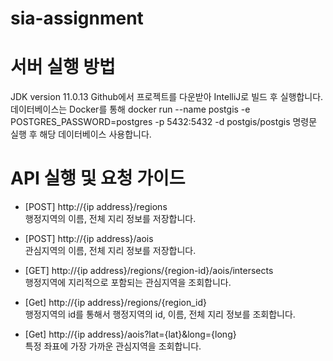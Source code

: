 # sia-assignment

# 서버 실행 방법
JDK version 11.0.13
Github에서 프로젝트를 다운받아 IntelliJ로 빌드 후 실행합니다.
데이터베이스는 Docker를 통해
docker run --name postgis -e POSTGRES_PASSWORD=postgres -p 5432:5432 -d postgis/postgis
명령문 실행 후 해당 데이터베이스 사용합니다.

# API 실행 및 요청 가이드

- [POST] http://{ip address}/regions  
행정지역의 이름, 전체 지리 정보를 저장합니다.

- [POST] http://{ip address}/aois  
관심지역의 이름, 전체 지리 정보를 저장합니다.

- [GET] http://{ip address}/regions/{region-id}/aois/intersects  
행정지역에 지리적으로 포함되는 관심지역을 조회합니다.

- [Get] http://{ip address}/regions/{region_id}  
행정지역의 id를 통해서 행정지역의 id, 이름, 전체 지리 정보를 조회합니다.

- [Get] http://{ip address}/aois?lat={lat}&long={long}  
특정 좌표에 가장 가까운 관심지역을 조회합니다.
